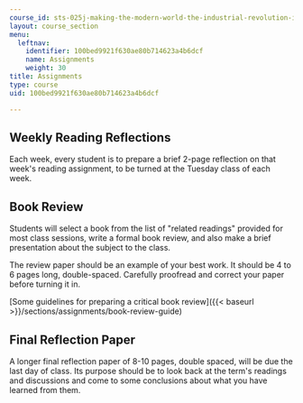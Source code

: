 ```yaml
---
course_id: sts-025j-making-the-modern-world-the-industrial-revolution-in-global-perspective-fall-2009
layout: course_section
menu:
  leftnav:
    identifier: 100bed9921f630ae80b714623a4b6dcf
    name: Assignments
    weight: 30
title: Assignments
type: course
uid: 100bed9921f630ae80b714623a4b6dcf

---
```


Weekly Reading Reflections
--------------------------

Each week, every student is to prepare a brief 2-page reflection on that week's reading assignment, to be turned at the Tuesday class of each week.

Book Review
-----------

Students will select a book from the list of "related readings" provided for most class sessions, write a formal book review, and also make a brief presentation about the subject to the class.

The review paper should be an example of your best work. It should be 4 to 6 pages long, double-spaced. Carefully proofread and correct your paper before turning it in.

[Some guidelines for preparing a critical book review]({{< baseurl >}}/sections/assignments/book-review-guide)

Final Reflection Paper
----------------------

A longer final reflection paper of 8-10 pages, double spaced, will be due the last day of class. Its purpose should be to look back at the term's readings and discussions and come to some conclusions about what you have learned from them.